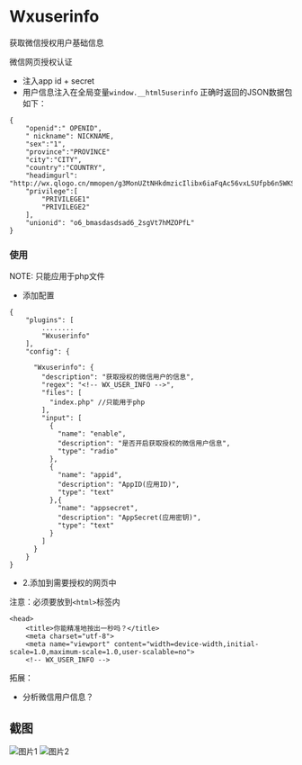 # Wxuserinfo

获取微信授权用户基础信息

微信网页授权认证
- 注入app id + secret
- 用户信息注入在全局变量`window.__html5userinfo` 正确时返回的JSON数据包如下：

```
{
    "openid":" OPENID",
    " nickname": NICKNAME,
    "sex":"1",
    "province":"PROVINCE"
    "city":"CITY",
    "country":"COUNTRY",
    "headimgurl": "http://wx.qlogo.cn/mmopen/g3MonUZtNHkdmzicIlibx6iaFqAc56vxLSUfpb6n5WKSYVY0ChQKkiaJSgQ1dZuTOgvLLrhJbERQQ4eMsv84eavHiaiceqxibJxCfHe/46", 
    "privilege":[
        "PRIVILEGE1"
        "PRIVILEGE2"
    ],
    "unionid": "o6_bmasdasdsad6_2sgVt7hMZOPfL"
}

```

### 使用

NOTE: 只能应用于php文件

- 添加配置

```
{
    "plugins": [
        ........
        "Wxuserinfo"
    ],
    "config": {
      
      "Wxuserinfo": {
        "description": "获取授权的微信用户的信息",
        "regex": "<!-- WX_USER_INFO -->",
        "files": [
          "index.php" //只能用于php
        ],
        "input": [
          {
            "name": "enable",
            "description": "是否开启获取授权的微信用户信息",
            "type": "radio"
          },
          {
            "name": "appid",
            "description": "AppID(应用ID)",
            "type": "text"
          },{
            "name": "appsecret",
            "description": "AppSecret(应用密钥)",
            "type": "text"
          }
        ]
      }
    }
}
```

- 2.添加到需要授权的网页中

注意：必须要放到`<html>`标签内

```
<head>
    <title>你能精准地按出一秒吗？</title>
    <meta charset="utf-8">
    <meta name="viewport" content="width=device-width,initial-scale=1.0,maximum-scale=1.0,user-scalable=no">
    <!-- WX_USER_INFO -->
```


拓展：
- 分析微信用户信息？

## 截图

![图片1](https://dn-coding-net-production-pp.qbox.me/c9ac7ba0-bdec-4cf3-a98f-4cb9449d1a83.png) 
![图片2](https://dn-coding-net-production-pp.qbox.me/264657f7-33aa-4444-a982-e46024ca4f44.png) 